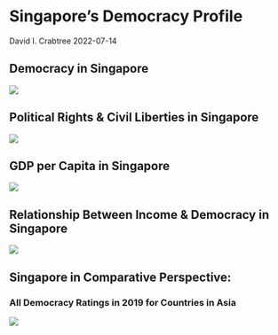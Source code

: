 Singapore’s Democracy Profile
================
David I. Crabtree
2022-07-14

## Democracy in Singapore

![](C:\Users\David\Desktop\PROGRA~1\FILESA~1\CFSS\hw06\reports\SINGAP~1/figure-gfm/Demscore-1.png)<!-- -->

## Political Rights & Civil Liberties in Singapore

![](C:\Users\David\Desktop\PROGRA~1\FILESA~1\CFSS\hw06\reports\SINGAP~1/figure-gfm/Political%20Rights%20&%20Civil%20Libs-1.png)<!-- -->

## GDP per Capita in Singapore

![](C:\Users\David\Desktop\PROGRA~1\FILESA~1\CFSS\hw06\reports\SINGAP~1/figure-gfm/GDP%20per%20Capita-1.png)<!-- -->

## Relationship Between Income & Democracy in Singapore

![](C:\Users\David\Desktop\PROGRA~1\FILESA~1\CFSS\hw06\reports\SINGAP~1/figure-gfm/Income%20&%20Dem-1.png)<!-- -->

## Singapore in Comparative Perspective:

### All Democracy Ratings in 2019 for Countries in Asia

![](C:\Users\David\Desktop\PROGRA~1\FILESA~1\CFSS\hw06\reports\SINGAP~1/figure-gfm/Democracy%20in%20Comparative%20Perspective-1.png)<!-- -->
